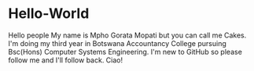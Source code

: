 # Hello-World

Hello people
My name is Mpho Gorata Mopati but you can call me Cakes. I'm doing my third year in Botswana Accountancy College pursuing Bsc(Hons) Computer Systems Engineering. I'm new to GitHub so please follow me and I'll follow back. Ciao!
